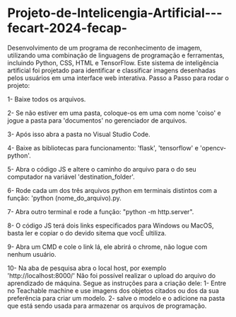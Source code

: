 # Projeto-de-Intelicengia-Artificial---fecart-2024-fecap-
Desenvolvimento de um programa de reconhecimento de imagem, utilizando uma combinação de linguagens de programação e ferramentas, incluindo Python, CSS, HTML e TensorFlow. Este sistema de inteligência artificial foi projetado para identificar e classificar imagens desenhadas pelos usuários em uma interface web interativa.
Passo a Passo para rodar o projeto:
 
 1- Baixe todos os arquivos.
 
 2- Se não estiver em uma pasta, coloque-os em uma com nome 'coiso' e jogue a pasta para 'documentos' no gerenciador de arquivos.
 
 3- Após isso abra a pasta no Visual Studio Code.
 
 4- Baixe as bibliotecas para funcionamento: 'flask', 'tensorflow' e 'opencv-python'.
 
 5- Abra o código JS e altere o caminho do arquivo para o do seu computador na variável 'destination_folder'.
 
 6- Rode cada um dos três arquivos python em terminais distintos com a função: 'python (nome_do_arquivo).py.
 
 7- Abra outro terminal e rode a função: "python -m http.server".
 
 8- O código JS terá dois links especificados para Windows ou MacOS, basta ler e copiar o do devido sitema que vocÊ ultiliza.
 
 9- Abra um CMD e cole o link lá, ele abrirá o chrome, não logue com nenhum usuário.
 
 10- Na aba de pesquisa abra o local host, por exemplo 'http://localhost:8000/'
  Não foi possível realizar o upload do arquivo do aprendizado de máquina. Segue as instruções para a criação dele:
 1- Entre no Teachable machine e use imagens dos objetos citados ou dos da sua preferência para criar um modelo.
 2- salve o modelo e o adicione na pasta que está sendo usada para armazenar os arquivos de programação.
